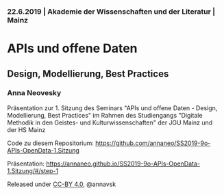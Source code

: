 ### 22.6.2019 | Akademie der Wissenschaften und der Literatur | Mainz

# APIs und offene Daten

## Design, Modellierung, Best Practices

### Anna Neovesky

Präsentation zur 1. Sitzung des Seminars "APIs und offene Daten - Design, Modellierung, Best Practices" im Rahmen des Studiengangs "Digitale Methodik in den Geistes- und Kulturwissenschaften" der JGU Mainz und der HS Mainz

Code zu diesem Repositorium:
https://github.com/annaneo/SS2019-9o-APIs-OpenData-1.Sitzung

Präsentation: https://annaneo.github.io/SS2019-9o-APIs-OpenData-1.Sitzung/#/step-1

Released under [CC-BY 4.0](https://creativecommons.org/licenses/by/4.0/), @annavsk

